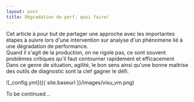 ```yaml
---
layout: post
title: Dégradation de perf, quoi faire!
---
```

Cet article à pour but de partager une approche avec les importantes étapes à suivre lors d'une intervention sur analyse d'un phénomene lié à une dégradation de performance.<br/>
Quand il s'agit de la production, on ne rigole pas, ce sont souvent problèmes critiques qu'il faut contourner rapidement et efficacement<br/>
Dans ce genre de situation, agilité, le bon sens ainsi qu'une bonne maitrise des outils de diagnostic sont la clef gagner le défi.
<br/>


![_config.yml]({{ site.baseurl }}/images/visu_vm.png)

To be continued ..

